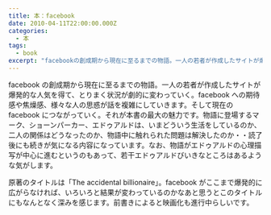 ```yaml
---
title: 本：facebook
date: 2010-04-11T22:00:00.000Z
categories:
  - 本
tags:
  - book
excerpt: "facebookの創成期から現在に至るまでの物語。一人の若者が作成したサイトが爆発的な人気を得て、とりまく状況が劇的に変わっていく。facebookへの期待感や焦燥感、様々な人の思惑が話を複雑にしていきます。そして現在のfacebookにつながっていく。それが本書の最大の魅力です。物語に登場するマーク、ショーンパーカー、エドゥアルドは、いまどういう生活をしているのか、二人の関係はどうなったのか、物語中に触れられた問題は解決したのか・・読了後にも続きが気になる内容になっています。なお、物語がエドゥアルドの心理描写が中心に進むというのもあって、若干エドゥアルドびいきなところはあるような気がします。"
---
```


[](http://www.amazon.co.jp/gp/product/4903853853?ie=UTF8&tag=yutakayamaguc-22&linkCode=xm2&camp=247&creativeASIN=4903853853)facebook の創成期から現在に至るまでの物語。一人の若者が作成したサイトが爆発的な人気を得て、とりまく状況が劇的に変わっていく。facebook への期待感や焦燥感、様々な人の思惑が話を複雑にしていきます。そして現在の facebook につながっていく。それが本書の最大の魅力です。物語に登場するマーク、ショーンパーカー、エドゥアルドは、いまどういう生活をしているのか、二人の関係はどうなったのか、物語中に触れられた問題は解決したのか・・読了後にも続きが気になる内容になっています。なお、物語がエドゥアルドの心理描写が中心に進むというのもあって、若干エドゥアルドびいきなところはあるような気がします。

原著のタイトルは「The accidental billionaire」。facebook がここまで爆発的に広がらなければ、いろいろと結果が変わっているのかなあと思うとこのタイトルにもなんとなく深みを感じます。前書きによると映画化も進行中らしいです。
